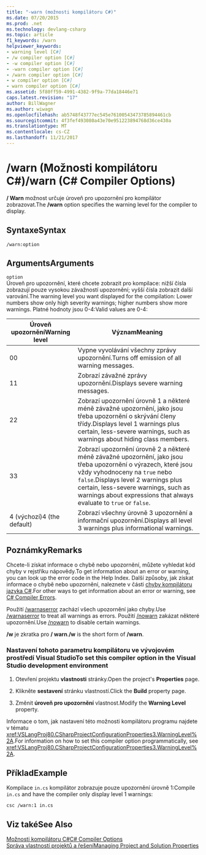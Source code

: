 ```yaml
---
title: "-warn (možnosti kompilátoru C#)"
ms.date: 07/20/2015
ms.prod: .net
ms.technology: devlang-csharp
ms.topic: article
f1_keywords: /warn
helpviewer_keywords:
- warning level [C#]
- /w compiler option [C#]
- -w compiler option [C#]
- -warn compiler option [C#]
- /warn compiler option [C#]
- w compiler option [C#]
- warn compiler option [C#]
ms.assetid: 5f80ff59-4991-4382-9f9a-77da18446e71
caps.latest.revision: "17"
author: BillWagner
ms.author: wiwagn
ms.openlocfilehash: ab5748f43777ec545e76100543473785894461cb
ms.sourcegitcommit: 4f3fef493080a43e70e951223894768d36ce430a
ms.translationtype: MT
ms.contentlocale: cs-CZ
ms.lasthandoff: 11/21/2017
---
```

# <a name="warn-c-compiler-options"></a><span data-ttu-id="dbe33-102">/warn (Možnosti kompilátoru C#)</span><span class="sxs-lookup"><span data-stu-id="dbe33-102">/warn (C# Compiler Options)</span></span>
<span data-ttu-id="dbe33-103">**/ Warn** možnost určuje úroveň pro upozornění pro kompilátor zobrazovat.</span><span class="sxs-lookup"><span data-stu-id="dbe33-103">The **/warn** option specifies the warning level for the compiler to display.</span></span>  
  
## <a name="syntax"></a><span data-ttu-id="dbe33-104">Syntaxe</span><span class="sxs-lookup"><span data-stu-id="dbe33-104">Syntax</span></span>  
  
```console  
/warn:option  
```  
  
## <a name="arguments"></a><span data-ttu-id="dbe33-105">Arguments</span><span class="sxs-lookup"><span data-stu-id="dbe33-105">Arguments</span></span>  
 `option`  
 <span data-ttu-id="dbe33-106">Úroveň pro upozornění, které chcete zobrazit pro kompilace: nižší čísla zobrazují pouze vysokou závažností upozornění; vyšší čísla zobrazit další varování.</span><span class="sxs-lookup"><span data-stu-id="dbe33-106">The warning level you want displayed for the compilation: Lower numbers show only high severity warnings; higher numbers show more warnings.</span></span> <span data-ttu-id="dbe33-107">Platné hodnoty jsou 0-4:</span><span class="sxs-lookup"><span data-stu-id="dbe33-107">Valid values are 0-4:</span></span>  
  
|<span data-ttu-id="dbe33-108">Úroveň upozornění</span><span class="sxs-lookup"><span data-stu-id="dbe33-108">Warning level</span></span>|<span data-ttu-id="dbe33-109">Význam</span><span class="sxs-lookup"><span data-stu-id="dbe33-109">Meaning</span></span>|  
|-------------------|-------------|  
|<span data-ttu-id="dbe33-110">0</span><span class="sxs-lookup"><span data-stu-id="dbe33-110">0</span></span>|<span data-ttu-id="dbe33-111">Vypne vyvolávání všechny zprávy upozornění.</span><span class="sxs-lookup"><span data-stu-id="dbe33-111">Turns off emission of all warning messages.</span></span>|  
|<span data-ttu-id="dbe33-112">1</span><span class="sxs-lookup"><span data-stu-id="dbe33-112">1</span></span>|<span data-ttu-id="dbe33-113">Zobrazí závažné zprávy upozornění.</span><span class="sxs-lookup"><span data-stu-id="dbe33-113">Displays severe warning messages.</span></span>|  
|<span data-ttu-id="dbe33-114">2</span><span class="sxs-lookup"><span data-stu-id="dbe33-114">2</span></span>|<span data-ttu-id="dbe33-115">Zobrazí upozornění úrovně 1 a některé méně závažné upozornění, jako jsou třeba upozornění o skrývání členy třídy.</span><span class="sxs-lookup"><span data-stu-id="dbe33-115">Displays level 1 warnings plus certain, less-severe warnings, such as warnings about hiding class members.</span></span>|  
|<span data-ttu-id="dbe33-116">3</span><span class="sxs-lookup"><span data-stu-id="dbe33-116">3</span></span>|<span data-ttu-id="dbe33-117">Zobrazí upozornění úrovně 2 a některé méně závažné upozornění, jako jsou třeba upozornění o výrazech, které jsou vždy vyhodnoceny na `true` nebo `false`.</span><span class="sxs-lookup"><span data-stu-id="dbe33-117">Displays level 2 warnings plus certain, less-severe warnings, such as warnings about expressions that always evaluate to `true` or `false`.</span></span>|  
|<span data-ttu-id="dbe33-118">4 (výchozí)</span><span class="sxs-lookup"><span data-stu-id="dbe33-118">4 (the default)</span></span>|<span data-ttu-id="dbe33-119">Zobrazí všechny úrovně 3 upozornění a informační upozornění.</span><span class="sxs-lookup"><span data-stu-id="dbe33-119">Displays all level 3 warnings plus informational warnings.</span></span>|  
  
## <a name="remarks"></a><span data-ttu-id="dbe33-120">Poznámky</span><span class="sxs-lookup"><span data-stu-id="dbe33-120">Remarks</span></span>  
 <span data-ttu-id="dbe33-121">Chcete-li získat informace o chybě nebo upozornění, můžete vyhledat kód chyby v rejstříku nápovědy.</span><span class="sxs-lookup"><span data-stu-id="dbe33-121">To get information about an error or warning, you can look up the error code in the Help Index.</span></span> <span data-ttu-id="dbe33-122">Další způsoby, jak získat informace o chybě nebo upozornění, naleznete v části [chyby kompilátoru jazyka C#](../../../csharp/language-reference/compiler-messages/index.md).</span><span class="sxs-lookup"><span data-stu-id="dbe33-122">For other ways to get information about an error or warning, see [C# Compiler Errors](../../../csharp/language-reference/compiler-messages/index.md).</span></span>  
  
 <span data-ttu-id="dbe33-123">Použití [/warnaserror](../../../csharp/language-reference/compiler-options/warnaserror-compiler-option.md) zachází všech upozornění jako chyby.</span><span class="sxs-lookup"><span data-stu-id="dbe33-123">Use [/warnaserror](../../../csharp/language-reference/compiler-options/warnaserror-compiler-option.md) to treat all warnings as errors.</span></span> <span data-ttu-id="dbe33-124">Použití [/nowarn](../../../csharp/language-reference/compiler-options/nowarn-compiler-option.md) zakázat některé upozornění.</span><span class="sxs-lookup"><span data-stu-id="dbe33-124">Use [/nowarn](../../../csharp/language-reference/compiler-options/nowarn-compiler-option.md) to disable certain warnings.</span></span>  
  
 <span data-ttu-id="dbe33-125">**/w** je zkratka pro **/ warn**.</span><span class="sxs-lookup"><span data-stu-id="dbe33-125">**/w** is the short form of **/warn**.</span></span>  
  
### <a name="to-set-this-compiler-option-in-the-visual-studio-development-environment"></a><span data-ttu-id="dbe33-126">Nastavení tohoto parametru kompilátoru ve vývojovém prostředí Visual Studio</span><span class="sxs-lookup"><span data-stu-id="dbe33-126">To set this compiler option in the Visual Studio development environment</span></span>  
  
1.  <span data-ttu-id="dbe33-127">Otevření projektu **vlastnosti** stránky.</span><span class="sxs-lookup"><span data-stu-id="dbe33-127">Open the project's **Properties** page.</span></span>  
  
2.  <span data-ttu-id="dbe33-128">Klikněte **sestavení** stránku vlastností.</span><span class="sxs-lookup"><span data-stu-id="dbe33-128">Click the **Build** property page.</span></span>  
  
3.  <span data-ttu-id="dbe33-129">Změnit **úroveň pro upozornění** vlastnost.</span><span class="sxs-lookup"><span data-stu-id="dbe33-129">Modify the **Warning Level** property.</span></span>  
  
 <span data-ttu-id="dbe33-130">Informace o tom, jak nastavení této možnosti kompilátoru programu najdete v tématu <xref:VSLangProj80.CSharpProjectConfigurationProperties3.WarningLevel%2A>.</span><span class="sxs-lookup"><span data-stu-id="dbe33-130">For information on how to set this compiler option programmatically, see <xref:VSLangProj80.CSharpProjectConfigurationProperties3.WarningLevel%2A>.</span></span>  
  
## <a name="example"></a><span data-ttu-id="dbe33-131">Příklad</span><span class="sxs-lookup"><span data-stu-id="dbe33-131">Example</span></span>  
 <span data-ttu-id="dbe33-132">Kompilace `in.cs` kompilátor zobrazuje pouze upozornění úrovně 1:</span><span class="sxs-lookup"><span data-stu-id="dbe33-132">Compile `in.cs` and have the compiler only display level 1 warnings:</span></span>  
  
```console  
csc /warn:1 in.cs  
```  
  
## <a name="see-also"></a><span data-ttu-id="dbe33-133">Viz také</span><span class="sxs-lookup"><span data-stu-id="dbe33-133">See Also</span></span>  
 [<span data-ttu-id="dbe33-134">Možnosti kompilátoru C#</span><span class="sxs-lookup"><span data-stu-id="dbe33-134">C# Compiler Options</span></span>](../../../csharp/language-reference/compiler-options/index.md)  
 [<span data-ttu-id="dbe33-135">Správa vlastností projektů a řešení</span><span class="sxs-lookup"><span data-stu-id="dbe33-135">Managing Project and Solution Properties</span></span>](/visualstudio/ide/managing-project-and-solution-properties)
